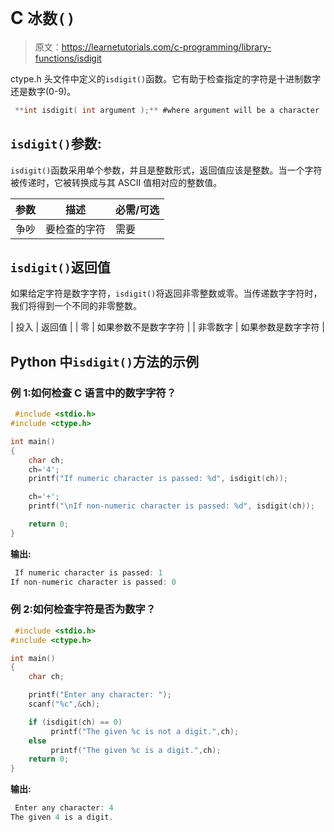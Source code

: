 # C `冰数()`

> 原文：<https://learnetutorials.com/c-programming/library-functions/isdigit>

ctype.h 头文件中定义的`isdigit()`函数。它有助于检查指定的字符是十进制数字还是数字(0-9)。

```c
 **int isdigit( int argument );** #where argument will be a character 

```

## `isdigit()`参数:

`isdigit()`函数采用单个参数，并且是整数形式，返回值应该是整数。当一个字符被传递时，它被转换成与其 ASCII 值相对应的整数值。

| 参数 | 描述 | 必需/可选 |
| --- | --- | --- |
| 争吵 | 要检查的字符 | 需要 |

## `isdigit()`返回值

如果给定字符是数字字符，`isdigit()`将返回非零整数或零。当传递数字字符时，我们将得到一个不同的非零整数。

| 投入 | 返回值 |
| 零 | 如果参数不是数字字符 |
| 非零数字 | 如果参数是数字字符 |

## Python 中`isdigit()`方法的示例

### 例 1:如何检查 C 语言中的数字字符？

```c
 #include <stdio.h>
#include <ctype.h>

int main()
{
    char ch;
    ch='4';
    printf("If numeric character is passed: %d", isdigit(ch));

    ch='+';
    printf("\nIf non-numeric character is passed: %d", isdigit(ch));

    return 0;
} 

```

**输出:**

```c
 If numeric character is passed: 1
If non-numeric character is passed: 0 
```

### 例 2:如何检查字符是否为数字？

```c
 #include <stdio.h>
#include <ctype.h>

int main()
{
    char ch;

    printf("Enter any character: ");
    scanf("%c",&ch);

    if (isdigit(ch) == 0)
         printf("The given %c is not a digit.",ch);
    else
         printf("The given %c is a digit.",ch);
    return 0;
} 

```

**输出:**

```c
 Enter any character: 4
The given 4 is a digit. 
```